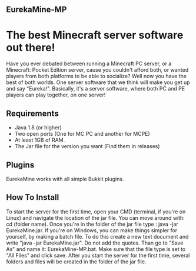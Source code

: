 ## **EurekaMine-MP** ##

The **best** Minecraft server software out there!
========
Have you ever debated between running a Minecraft PC server, or a Minecraft: Pocket Edition server, cause you couldn't afford both, or wanted players from both platforms to be able to socialize? Well now you have the best of both worlds. One server software that we think will make you get up and say "Eureka!". Basically, it's a server software, where both PC and PE players can play together, on one server! 

## Requirements ##

 - Java 1.8 (or higher)
 - Two open ports (One for MC PC and another for MCPE)
 - At least 1GB of RAM.
 - The Jar file for the version you want (Find them in releases)
 
 ## Plugins ##
 EurekaMine works with all simple Bukkit plugins.

## How To Install ##

To start the server for the first time, open your CMD (terminal, if you're on Linux) and navigate the location of the jar file. You can move around with: cd (folder name). Once you're in the folder of the jar file type : java -jar EurekaMine.jar. If you're on Windows, you can make things simpler for yourself, by making a batch file. To do this create a new text document and write "java -jar EurekaMine.jar". Do not add the quotes. Than go to "Save As" and name it: EurekaMine-MP.bat. Make sure that the file type is set to "All Files" and click save. After you start the server for the first time, several folders and files will be created in the folder of the jar file. 

